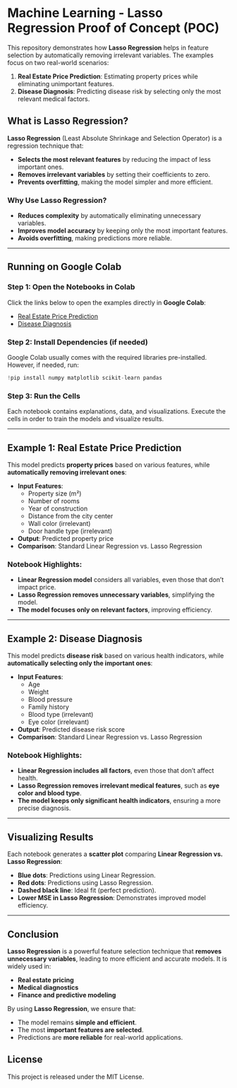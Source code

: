 # Machine Learning - Lasso Regression Proof of Concept (POC)

This repository demonstrates how **Lasso Regression** helps in feature selection by automatically removing irrelevant variables. The examples focus on two real-world scenarios:

1. **Real Estate Price Prediction**: Estimating property prices while eliminating unimportant features.
2. **Disease Diagnosis**: Predicting disease risk by selecting only the most relevant medical factors.

## What is Lasso Regression?

**Lasso Regression** (Least Absolute Shrinkage and Selection Operator) is a regression technique that:
- **Selects the most relevant features** by reducing the impact of less important ones.
- **Removes irrelevant variables** by setting their coefficients to zero.
- **Prevents overfitting**, making the model simpler and more efficient.

### Why Use Lasso Regression?
- **Reduces complexity** by automatically eliminating unnecessary variables.
- **Improves model accuracy** by keeping only the most important features.
- **Avoids overfitting**, making predictions more reliable.

---

## Running on Google Colab

### Step 1: Open the Notebooks in Colab
Click the links below to open the examples directly in **Google Colab**:
- [Real Estate Price Prediction](https://colab.research.google.com/github/mikeninerbravog/POC_ML_LassoRegression/blob/master/POC_ML_LassoRegression.ipynb)
- [Disease Diagnosis](https://colab.research.google.com/github/mikeninerbravog/POC_ML_LassoRegression/blob/master/POC_ML_LassoRegression.ipynb)

### Step 2: Install Dependencies (if needed)
Google Colab usually comes with the required libraries pre-installed. However, if needed, run:
```python
!pip install numpy matplotlib scikit-learn pandas
```

### Step 3: Run the Cells
Each notebook contains explanations, data, and visualizations. Execute the cells in order to train the models and visualize results.

---

## Example 1: Real Estate Price Prediction

This model predicts **property prices** based on various features, while **automatically removing irrelevant ones**:

- **Input Features**: 
  - Property size (m²)
  - Number of rooms
  - Year of construction
  - Distance from the city center
  - Wall color (irrelevant)
  - Door handle type (irrelevant)
- **Output**: Predicted property price
- **Comparison**: Standard Linear Regression vs. Lasso Regression

### Notebook Highlights:
- **Linear Regression model** considers all variables, even those that don’t impact price.
- **Lasso Regression removes unnecessary variables**, simplifying the model.
- **The model focuses only on relevant factors**, improving efficiency.

---

## Example 2: Disease Diagnosis

This model predicts **disease risk** based on various health indicators, while **automatically selecting only the important ones**:

- **Input Features**:
  - Age
  - Weight
  - Blood pressure
  - Family history
  - Blood type (irrelevant)
  - Eye color (irrelevant)
- **Output**: Predicted disease risk score
- **Comparison**: Standard Linear Regression vs. Lasso Regression

### Notebook Highlights:
- **Linear Regression includes all factors**, even those that don’t affect health.
- **Lasso Regression removes irrelevant medical features**, such as **eye color and blood type**.
- **The model keeps only significant health indicators**, ensuring a more precise diagnosis.

---

## Visualizing Results

Each notebook generates a **scatter plot** comparing **Linear Regression vs. Lasso Regression**:
- **Blue dots**: Predictions using Linear Regression.
- **Red dots**: Predictions using Lasso Regression.
- **Dashed black line**: Ideal fit (perfect prediction).
- **Lower MSE in Lasso Regression**: Demonstrates improved model efficiency.

---

## Conclusion

**Lasso Regression** is a powerful feature selection technique that **removes unnecessary variables**, leading to more efficient and accurate models. It is widely used in:
- **Real estate pricing**
- **Medical diagnostics**
- **Finance and predictive modeling**

By using **Lasso Regression**, we ensure that:
- The model remains **simple and efficient**.
- The most **important features are selected**.
- Predictions are **more reliable** for real-world applications.

## License

This project is released under the MIT License.
